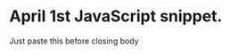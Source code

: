 April 1st JavaScript snippet.
============================

Just paste this before closing body
    <script>
    //  Uncomment the next line if you want the prank to happen only when the url hashtag is #april
    //  if (document.location.hash.indexOf('april') > -1)
        document.body.style.transform =
        document.body.style.webkitTransform =
        document.body.style.MozTransform =
        document.body.style.msTransform =
        'rotate(' + [45, 90, 135, 180, 225, 270, 315][Math.floor(Math.random() * 7)] + 'deg)';
    </script>